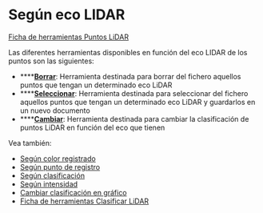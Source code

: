 # Según eco LIDAR

[Ficha de herramientas Puntos LiDAR](../../fichas-de-herramientas/untitled-253/)

Las diferentes herramientas disponibles en función del eco LIDAR de los puntos son las siguientes:

* \*\*\*\*[**Borrar**](untitled-30.md): Herramienta destinada para borrar del fichero aquellos puntos que tengan un determinado eco LiDAR
* \*\*\*\*[**Seleccionar**](untitled-195.md): Herramienta destinada para seleccionar del fichero aquellos puntos que tengan un determinado eco LiDAR y guardarlos en un nuevo documento
* \*\*\*\*[**Cambiar**](../untitled-317/untitled-60.md): Herramienta destinada para cambiar la clasificación de puntos LiDAR en función del eco que tienen

Vea también:

* [Según color registrado](../untitled-317/)
* [Según punto de registro](../untitled-320/)
* [Según clasificación](../untitled-316/)
* [Según intensidad](../untitled-319/)
* [Cambiar clasificación en gráfico](../editar/untitled-57.md)
* [Ficha de herramientas Clasificar LiDAR](../../fichas-de-herramientas/untitled-245.md)

